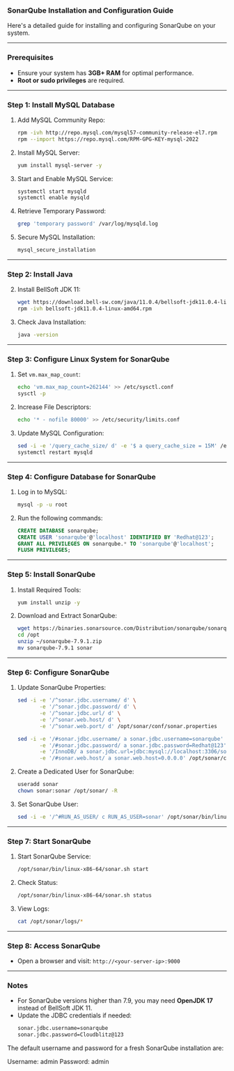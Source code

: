 ### SonarQube Installation and Configuration Guide

Here's a detailed guide for installing and configuring SonarQube on your system.

---

### **Prerequisites**
- Ensure your system has **3GB+ RAM** for optimal performance.
- **Root or sudo privileges** are required.

---

### **Step 1: Install MySQL Database**
1. Add MySQL Community Repo:
   ```bash
   rpm -ivh http://repo.mysql.com/mysql57-community-release-el7.rpm
   rpm --import https://repo.mysql.com/RPM-GPG-KEY-mysql-2022
   ```

2. Install MySQL Server:
   ```bash
   yum install mysql-server -y
   ```

3. Start and Enable MySQL Service:
   ```bash
   systemctl start mysqld
   systemctl enable mysqld
   ```

4. Retrieve Temporary Password:
   ```bash
   grep 'temporary password' /var/log/mysqld.log
   ```

5. Secure MySQL Installation:
   ```bash
   mysql_secure_installation
   ```

---

### **Step 2: Install Java**
2. Install BellSoft JDK 11:
   ```bash
   wget https://download.bell-sw.com/java/11.0.4/bellsoft-jdk11.0.4-linux-amd64.rpm
   rpm -ivh bellsoft-jdk11.0.4-linux-amd64.rpm
   ```

3. Check Java Installation:
   ```bash
   java -version
   ```

---

### **Step 3: Configure Linux System for SonarQube**
1. Set `vm.max_map_count`:
   ```bash
   echo 'vm.max_map_count=262144' >> /etc/sysctl.conf
   sysctl -p
   ```

2. Increase File Descriptors:
   ```bash
   echo '* - nofile 80000' >> /etc/security/limits.conf
   ```

3. Update MySQL Configuration:
   ```bash
   sed -i -e '/query_cache_size/ d' -e '$ a query_cache_size = 15M' /etc/my.cnf
   systemctl restart mysqld
   ```

---

### **Step 4: Configure Database for SonarQube**
1. Log in to MySQL:
   ```bash
   mysql -p -u root
   ```

2. Run the following commands:
   ```sql
   CREATE DATABASE sonarqube;
   CREATE USER 'sonarqube'@'localhost' IDENTIFIED BY 'Redhat@123';
   GRANT ALL PRIVILEGES ON sonarqube.* TO 'sonarqube'@'localhost';
   FLUSH PRIVILEGES;
   ```

---

### **Step 5: Install SonarQube**
1. Install Required Tools:
   ```bash
   yum install unzip -y
   ```

2. Download and Extract SonarQube:
   ```bash
   wget https://binaries.sonarsource.com/Distribution/sonarqube/sonarqube-7.9.1.zip
   cd /opt
   unzip ~/sonarqube-7.9.1.zip
   mv sonarqube-7.9.1 sonar
   ```

---

### **Step 6: Configure SonarQube**
1. Update SonarQube Properties:
   ```bash
   sed -i -e '/^sonar.jdbc.username/ d' \
          -e '/^sonar.jdbc.password/ d' \
          -e '/^sonar.jdbc.url/ d' \
          -e '/^sonar.web.host/ d' \
          -e '/^sonar.web.port/ d' /opt/sonar/conf/sonar.properties

   sed -i -e '/#sonar.jdbc.username/ a sonar.jdbc.username=sonarqube' \
          -e '/#sonar.jdbc.password/ a sonar.jdbc.password=Redhat@123' \
          -e '/InnoDB/ a sonar.jdbc.url=jdbc:mysql://localhost:3306/sonarqube?useUnicode=true&characterEncoding=utf&rewriteBatchedStatements=true&useConfigs=maxPerformance' \
          -e '/#sonar.web.host/ a sonar.web.host=0.0.0.0' /opt/sonar/conf/sonar.properties
   ```

2. Create a Dedicated User for SonarQube:
   ```bash
   useradd sonar
   chown sonar:sonar /opt/sonar/ -R
   ```

3. Set SonarQube User:
   ```bash
   sed -i -e '/^#RUN_AS_USER/ c RUN_AS_USER=sonar' /opt/sonar/bin/linux-x86-64/sonar.sh
   ```

---

### **Step 7: Start SonarQube**
1. Start SonarQube Service:
   ```bash
   /opt/sonar/bin/linux-x86-64/sonar.sh start
   ```

2. Check Status:
   ```bash
   /opt/sonar/bin/linux-x86-64/sonar.sh status
   ```

3. View Logs:
   ```bash
   cat /opt/sonar/logs/*
   ```

---

### **Step 8: Access SonarQube**
- Open a browser and visit: `http://<your-server-ip>:9000`

---

### **Notes**
- For SonarQube versions higher than 7.9, you may need **OpenJDK 17** instead of BellSoft JDK 11.
- Update the JDBC credentials if needed:
   ```bash
   sonar.jdbc.username=sonarqube
   sonar.jdbc.password=Cloudblitz@123
   ```



The default username and password for a fresh SonarQube installation are:

Username: admin
Password: admin